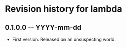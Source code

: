 # Revision history for lambda

## 0.1.0.0 -- YYYY-mm-dd

* First version. Released on an unsuspecting world.
